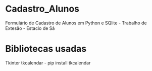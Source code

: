 # Cadastro_Alunos
 Formulário de Cadastro de Alunos em Python e SQlite - Trabalho de Extesão - Estacio de Sá

# Bibliotecas usadas
 Tkinter
 tkcalendar - pip install tkcalendar
